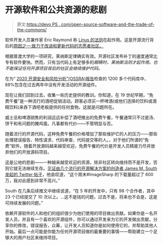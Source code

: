 # 开源软件和公共资源的悲剧

> 原文:[https://devo PS . com/open-source-software-and-the-trade-of-the-commons/](https://devops.com/open-source-software-and-the-tragedy-of-the-commons/)

软件开发人员兼作家 Eric Raymond 称 [Linus 的法则](https://en.wikipedia.org/wiki/Linus%27s_law)在起作用。这是开源流行背后的[原因之一:致力于改进和更新代码的志愿者社区。](https://devops.com/?s=open%20source)

根据普渡大学的一项研究，莱纳斯定律确实有效。开源社区发布补丁的速度通常比专有软件要快。然而，只有当代码上有足够多的*眼睛时，莱纳斯法则才起作用。也不能保证任何开源项目背后的社区会继续维护代码。*

在为“ [2020 开源安全和风险分析”(OSSRA)报告](https://www.synopsys.com/software-integrity/resources/analyst-reports/2020-open-source-security-risk-analysis.html?cmp=pr-sig&utm_medium=referral)检查的 1200 多个代码库中，88%包含在过去两年中没有开发活动的开源组件。

现在让我们回到过去，收集一些历史提供的教训。你知道，在 19 世纪早期，“免费午餐”是一种流行的酒吧促销活动。顾客必须买一杯啤酒(或他们选择的饮料或酒精饮料)来吞下酒吧老板提供的任何食物。这就是问题所在。

威士忌和啤酒销售的利润远远补偿了酒吧推出的免费午餐，午餐通常只不过是汤、饼干和有问题的腌鸡蛋。凡事都有代价——不管明显与否。

随着流行的开源代码，这种免费午餐的价格增加了那些维护它的人的压力——那些处理错误报告、特性请求、代码审查、代码提交等的人。，对于他们所谓的“免费”软件。随着开放源码越来越受欢迎，免费午餐的代价是开发人员精疲力尽并放弃他们的开放源码项目。

这是公地的悲剧——一种越来越受欢迎的资源，除非社区转向维持而不是开发，否则它就无法继续生存。[见证由几个流行的开源解决方案的创造者 James M. South 发起的 Twitter 帖子](https://twitter.com/James_M_South/status/1282396639714373632)，他哀叹道，“这个周末#ImageSharp 的下载量超过了 600 万，我对此感到非常不高兴。”

South 在几条后续推文中继续说道，“在 5 年的开发中，只有 98 个合作者，其中 23 个已经提交了 10 次以上。…这不是钱的问题，过去不是，将来也不会是，这是可持续发展的问题。”

依赖开源软件的人和他们的组织很少为他们使用的项目做出贡献。如果你是一名开发人员，并且有一个喜欢的开源组件，你可以通过开发来为它的开发做出贡献，分享你的修改，错误报告，众筹，让开发人员知道你是如何使用它的，并帮助其他人开始。最后一点可能是你能为任何开源项目做的最重要的事情——帮助建立一个足够大的用户社区来维持项目。
